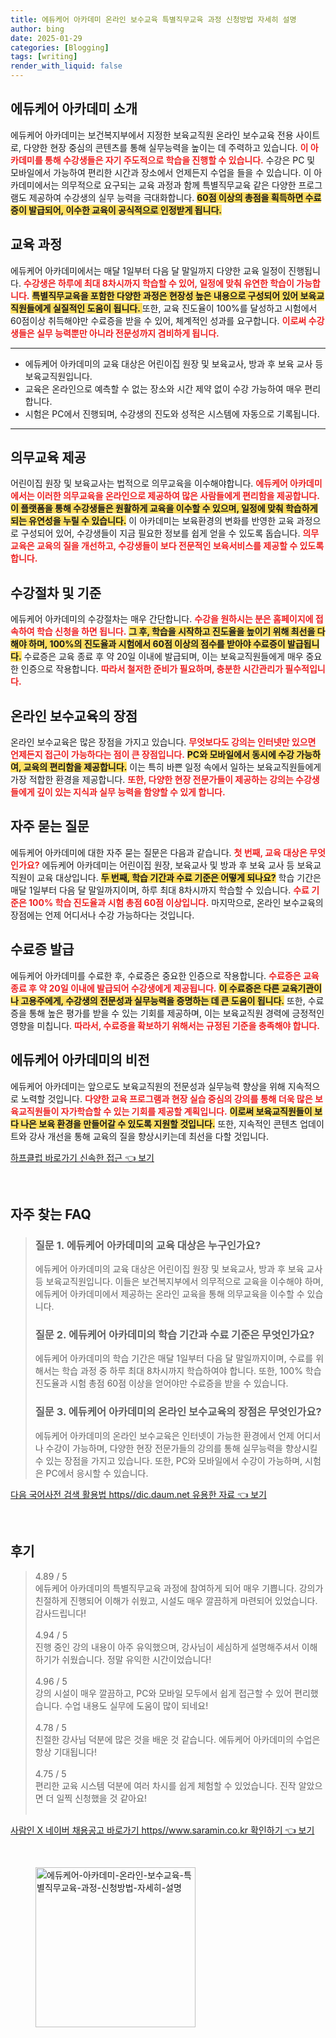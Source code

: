 ```yaml
---
title: 에듀케어 아카데미 온라인 보수교육 특별직무교육 과정 신청방법 자세히 설명
author: bing
date: 2025-01-29
categories: [Blogging]
tags: [writing]
render_with_liquid: false
---
```



<h2 id='에듀케어_아카데미_소개'>에듀케어 아카데미 소개</h2>

<p>에듀케어 아카데미는 보건복지부에서 지정한 보육교직원 온라인 보수교육 전용 사이트로, 다양한 현장 중심의 콘텐츠를 통해 실무능력을 높이는 데 주력하고 있습니다. <b><span style="color: #ee2323;">이 아카데미를 통해 수강생들은 자기 주도적으로 학습을 진행할 수 있습니다.</span></b> 수강은 PC 및 모바일에서 가능하여 편리한 시간과 장소에서 언제든지 수업을 들을 수 있습니다. 이 아카데미에서는 의무적으로 요구되는 교육 과정과 함께 특별직무교육 같은 다양한 프로그램도 제공하여 수강생의 실무 능력을 극대화합니다. <b><span style="background-color: #ffe066;">60점 이상의 총점을 획득하면 수료증이 발급되어, 이수한 교육이 공식적으로 인정받게 됩니다.</span></b></p>

<h2 id='교육_과정'>교육 과정</h2>

<p>에듀케어 아카데미에서는 매달 1일부터 다음 달 말일까지 다양한 교육 일정이 진행됩니다. <b><span style="color: #ee2323;">수강생은 하루에 최대 8차시까지 학습할 수 있어, 일정에 맞춰 유연한 학습이 가능합니다.</span></b> <b><span style="background-color: #ffe066;">특별직무교육을 포함한 다양한 과정은 현장성 높은 내용으로 구성되어 있어 보육교직원들에게 실질적인 도움이 됩니다. </span></b> 또한, 교육 진도율이 100%를 달성하고 시험에서 60점이상 취득해야만 수료증을 받을 수 있어, 체계적인 성과를 요구합니다. <b><span style="color: #ee2323;">이로써 수강생들은 실무 능력뿐만 아니라 전문성까지 겸비하게 됩니다.</span></b></p>

<hr />

<ul>
    <li>에듀케어 아카데미의 교육 대상은 어린이집 원장 및 보육교사, 방과 후 보육 교사 등 보육교직원입니다.</li>
    <li>교육은 온라인으로 예측할 수 없는 장소와 시간 제약 없이 수강 가능하여 매우 편리합니다.</li>
    <li>시험은 PC에서 진행되며, 수강생의 진도와 성적은 시스템에 자동으로 기록됩니다.</li>
</ul>

<hr />

<h2 id='의무교육_제공'>의무교육 제공</h2>

<p>어린이집 원장 및 보육교사는 법적으로 의무교육을 이수해야합니다. <b><span style="color: #ee2323;">에듀케어 아카데미에서는 이러한 의무교육을 온라인으로 제공하여 많은 사람들에게 편리함을 제공합니다.</span></b> <b><span style="background-color: #ffe066;">이 플랫폼을 통해 수강생들은 원활하게 교육을 이수할 수 있으며, 일정에 맞춰 학습하게 되는 유연성을 누릴 수 있습니다.</span></b> 이 아카데미는 보육환경의 변화를 반영한 교육 과정으로 구성되어 있어, 수강생들이 지금 필요한 정보를 쉽게 얻을 수 있도록 돕습니다. <b><span style="color: #ee2323;">의무교육은 교육의 질을 개선하고, 수강생들이 보다 전문적인 보육서비스를 제공할 수 있도록 합니다.</span></b></p>

<h2 id='수강절차_및_기준'>수강절차 및 기준</h2>

<p>에듀케어 아카데미의 수강절차는 매우 간단합니다. <b><span style="color: #ee2323;">수강을 원하시는 분은 홈페이지에 접속하여 학습 신청을 하면 됩니다.</span></b> <b><span style="background-color: #ffe066;">그 후, 학습을 시작하고 진도율을 높이기 위해 최선을 다해야 하며, 100%의 진도율과 시험에서 60점 이상의 점수를 받아야 수료증이 발급됩니다.</span></b> 수료증은 교육 종료 후 약 20일 이내에 발급되며, 이는 보육교직원들에게 매우 중요한 인증으로 작용합니다. <b><span style="color: #ee2323;">따라서 철저한 준비가 필요하며, 충분한 시간관리가 필수적입니다.</span></b></p>

<h2 id='온라인_보수교육의_장점'>온라인 보수교육의 장점</h2>

<p>온라인 보수교육은 많은 장점을 가지고 있습니다. <b><span style="color: #ee2323;">무엇보다도 강의는 인터넷만 있으면 언제든지 접근이 가능하다는 점이 큰 장점입니다.</span></b> <b><span style="background-color: #ffe066;">PC와 모바일에서 동시에 수강 가능하여, 교육의 편리함을 제공합니다.</span></b> 이는 특히 바쁜 일정 속에서 일하는 보육교직원들에게 가장 적합한 환경을 제공합니다. <b><span style="color: #ee2323;">또한, 다양한 현장 전문가들이 제공하는 강의는 수강생들에게 깊이 있는 지식과 실무 능력을 함양할 수 있게 합니다.</span></b></p>

<h2 id='자주_묻는_질문'>자주 묻는 질문</h2>

<p>에듀케어 아카데미에 대한 자주 묻는 질문은 다음과 같습니다. <b><span style="color: #ee2323;">첫 번째, 교육 대상은 무엇인가요?</span></b> 에듀케어 아카데미는 어린이집 원장, 보육교사 및 방과 후 보육 교사 등 보육교직원이 교육 대상입니다. <b><span style="background-color: #ffe066;">두 번째, 학습 기간과 수료 기준은 어떻게 되나요?</span></b> 학습 기간은 매달 1일부터 다음 달 말일까지이며, 하루 최대 8차시까지 학습할 수 있습니다. <b><span style="color: #ee2323;">수료 기준은 100% 학습 진도율과 시험 총점 60점 이상입니다.</span></b> 마지막으로, 온라인 보수교육의 장점에는 언제 어디서나 수강 가능하다는 것입니다.</p>

<h2 id='수료증_발급'>수료증 발급</h2>

<p>에듀케어 아카데미를 수료한 후, 수료증은 중요한 인증으로 작용합니다. <b><span style="color: #ee2323;">수료증은 교육 종료 후 약 20일 이내에 발급되어 수강생에게 제공됩니다.</span></b> <b><span style="background-color: #ffe066;">이 수료증은 다른 교육기관이나 고용주에게, 수강생의 전문성과 실무능력을 증명하는 데 큰 도움이 됩니다.</span></b> 또한, 수료증을 통해 높은 평가를 받을 수 있는 기회를 제공하며, 이는 보육교직원 경력에 긍정적인 영향을 미칩니다. <b><span style="color: #ee2323;">따라서, 수료증을 확보하기 위해서는 규정된 기준을 충족해야 합니다.</span></b></p>

<h2 id='에듀케어_아카데미의_비전'>에듀케어 아카데미의 비전</h2>

<p>에듀케어 아카데미는 앞으로도 보육교직원의 전문성과 실무능력 향상을 위해 지속적으로 노력할 것입니다. <b><span style="color: #ee2323;">다양한 교육 프로그램과 현장 실습 중심의 강의를 통해 더욱 많은 보육교직원들이 자가학습할 수 있는 기회를 제공할 계획입니다.</span></b> <b><span style="background-color: #ffe066;">이로써 보육교직원들이 보다 나은 보육 환경을 만들어갈 수 있도록 지원할 것입니다.</span></b> 또한, 지속적인 콘텐츠 업데이트와 강사 개선을 통해 교육의 질을 향상시키는데 최선을 다할 것입니다.</p>


<p><a class="click-button" title="하프클럽 바로가기 신속한 접근" href="https://adkhouse.github.io/posts/%ED%95%98%ED%94%84%ED%81%B4%EB%9F%BD-%EB%B0%94%EB%A1%9C%EA%B0%80%EA%B8%B0-%EC%8B%A0%EC%86%8D%ED%95%9C-%EC%A0%91%EA%B7%BC/" rel="dofollow">하프클럽 바로가기 신속한 접근 👈 보기</a></p><br>
<h2 id='자주_찾는_FAQ'>자주 찾는 FAQ</h2>
<div itemscope="" itemtype="https://schema.org/FAQPage"> 
<blockquote> 
<div itemscope="" itemprop="mainEntity" itemtype="https://schema.org/Question"> 
<h3 itemprop="name">질문 1. 에듀케어 아카데미의 교육 대상은 누구인가요?</h3> 
<div itemscope="" itemprop="acceptedAnswer" itemtype="https://schema.org/Answer"> 
<span itemprop="text"> 
<p>에듀케어 아카데미의 교육 대상은 어린이집 원장 및 보육교사, 방과 후 보육 교사 등 보육교직원입니다. 이들은 보건복지부에서 의무적으로 교육을 이수해야 하며, 에듀케어 아카데미에서 제공하는 온라인 교육을 통해 의무교육을 이수할 수 있습니다.</p> 
</span> 
</div> 
</div> 

<div itemscope="" itemprop="mainEntity" itemtype="https://schema.org/Question"> 
<h3 itemprop="name">질문 2. 에듀케어 아카데미의 학습 기간과 수료 기준은 무엇인가요?</h3> 
<div itemscope="" itemprop="acceptedAnswer" itemtype="https://schema.org/Answer"> 
<span itemprop="text"> 
<p>에듀케어 아카데미의 학습 기간은 매달 1일부터 다음 달 말일까지이며, 수료를 위해서는 학습 과정 중 하루 최대 8차시까지 학습하여야 합니다. 또한, 100% 학습 진도율과 시험 총점 60점 이상을 얻어야만 수료증을 받을 수 있습니다.</p> 
</span> 
</div> 
</div> 

<div itemscope="" itemprop="mainEntity" itemtype="https://schema.org/Question"> 
<h3 itemprop="name">질문 3. 에듀케어 아카데미의 온라인 보수교육의 장점은 무엇인가요?</h3> 
<div itemscope="" itemprop="acceptedAnswer" itemtype="https://schema.org/Answer"> 
<span itemprop="text"> 
<p>에듀케어 아카데미의 온라인 보수교육은 인터넷이 가능한 환경에서 언제 어디서나 수강이 가능하며, 다양한 현장 전문가들의 강의를 통해 실무능력을 향상시킬 수 있는 장점을 가지고 있습니다. 또한, PC와 모바일에서 수강이 가능하며, 시험은 PC에서 응시할 수 있습니다.</p> 
</span> 
</div> 
</div> 
</blockquote> 
</div>
<p><a class="click-button" title="다음 국어사전 검색 활용법 https//dic.daum.net 유용한 자료" href="https://adkhouse.github.io/posts/%EB%8B%A4%EC%9D%8C-%EA%B5%AD%EC%96%B4%EC%82%AC%EC%A0%84-%EA%B2%80%EC%83%89-%ED%99%9C%EC%9A%A9%EB%B2%95-httpsdic.daum.net-%EC%9C%A0%EC%9A%A9%ED%95%9C-%EC%9E%90%EB%A3%8C/" rel="dofollow">다음 국어사전 검색 활용법 https//dic.daum.net 유용한 자료 👈 보기</a></p><br>
<h2 id='후기'>후기</h2>
<div itemscope itemtype="https://schema.org/Product">
  <blockquote>
  <div itemprop="review" itemscope itemtype="https://schema.org/Review">
      <div itemprop="reviewRating" itemscope itemtype="https://schema.org/Rating"> <span itemprop="ratingValue">4.89</span> / <span itemprop="bestRating">5</span> </div>
      <span itemprop="reviewBody">에듀케어 아카데미의 특별직무교육 과정에 참여하게 되어 매우 기쁩니다. 강의가 친절하게 진행되어 이해가 쉬웠고, 시설도 매우 깔끔하게 마련되어 있었습니다. 감사드립니다!</span>
  </div>
  <br>
  <div itemprop="review" itemscope itemtype="https://schema.org/Review">
      <div itemprop="reviewRating" itemscope itemtype="https://schema.org/Rating"> <span itemprop="ratingValue">4.94</span> / <span itemprop="bestRating">5</span> </div>
      <span itemprop="reviewBody">진행 중인 강의 내용이 아주 유익했으며, 강사님이 세심하게 설명해주셔서 이해하기가 쉬웠습니다. 정말 유익한 시간이었습니다!</span>
  </div>
  <br>
  <div itemprop="review" itemscope itemtype="https://schema.org/Review">
      <div itemprop="reviewRating" itemscope itemtype="https://schema.org/Rating"> <span itemprop="ratingValue">4.96</span> / <span itemprop="bestRating">5</span> </div>
      <span itemprop="reviewBody">강의 시설이 매우 깔끔하고, PC와 모바일 모두에서 쉽게 접근할 수 있어 편리했습니다. 수업 내용도 실무에 도움이 많이 되네요!</span>
  </div>
  <br>
  <div itemprop="review" itemscope itemtype="https://schema.org/Review">
      <div itemprop="reviewRating" itemscope itemtype="https://schema.org/Rating"> <span itemprop="ratingValue">4.78</span> / <span itemprop="bestRating">5</span> </div>
      <span itemprop="reviewBody">친절한 강사님 덕분에 많은 것을 배운 것 같습니다. 에듀케어 아카데미의 수업은 항상 기대됩니다!</span>
  </div>
  <br>
  <div itemprop="review" itemscope itemtype="https://schema.org/Review">
      <div itemprop="reviewRating" itemscope itemtype="https://schema.org/Rating"> <span itemprop="ratingValue">4.75</span> / <span itemprop="bestRating">5</span> </div>
      <span itemprop="reviewBody">편리한 교육 시스템 덕분에 여러 차시를 쉽게 체험할 수 있었습니다. 진작 알았으면 더 일찍 신청했을 것 같아요!</span>
  </div>
  <br>
  </blockquote>
</div>
<p><a class="click-button" title="사람인 X 네이버 채용공고 바로가기 https//www.saramin.co.kr 확인하기" href="https://adkhouse.github.io/posts/%EC%82%AC%EB%9E%8C%EC%9D%B8-X-%EB%84%A4%EC%9D%B4%EB%B2%84-%EC%B1%84%EC%9A%A9%EA%B3%B5%EA%B3%A0-%EB%B0%94%EB%A1%9C%EA%B0%80%EA%B8%B0-httpswww.saramin.co.kr-%ED%99%95%EC%9D%B8%ED%95%98%EA%B8%B0/" rel="dofollow">사람인 X 네이버 채용공고 바로가기 https//www.saramin.co.kr 확인하기 👈 보기</a></p><br>
<figure class="image"><img src="https://adkhouse.github.io/assets/img/thumbnail/에듀케어-아카데미-온라인-보수교육-특별직무교육-과정-신청방법-자세히-설명.webp" alt="에듀케어-아카데미-온라인-보수교육-특별직무교육-과정-신청방법-자세히-설명" width="256" height="256"></figure>